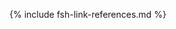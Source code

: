 <style> ul.new-content { padding-left: 25px !important; } </style>
{% include fsh-link-references.md %}
